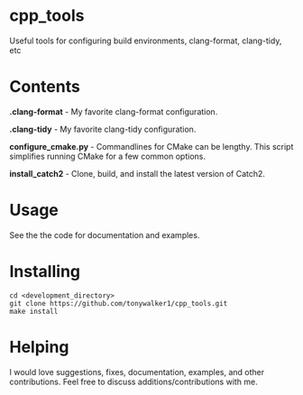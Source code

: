 # cpp_tools

Useful tools for configuring build environments, clang-format, clang-tidy, etc

# Contents

**.clang-format** - My favorite clang-format configuration.

**.clang-tidy** - My favorite clang-tidy configuration.

**configure_cmake.py** - Commandlines for CMake can be lengthy. This script simplifies running CMake for a few common options.

**install_catch2** - Clone, build, and install the latest version of Catch2.

# Usage

See the the code for documentation and examples.

# Installing

```shell
cd <development_directory>
git clone https://github.com/tonywalker1/cpp_tools.git
make install
```

# Helping

I would love suggestions, fixes, documentation, examples, and other
contributions. Feel free to discuss additions/contributions with me.
